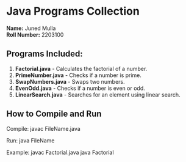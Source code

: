 # Java Programs Collection

**Name:** Juned Mulla  
**Roll Number:** 2203100  

## Programs Included:
1. **Factorial.java** - Calculates the factorial of a number.
2. **PrimeNumber.java** - Checks if a number is prime.
3. **SwapNumbers.java** - Swaps two numbers.
4. **EvenOdd.java** - Checks if a number is even or odd.
5. **LinearSearch.java** - Searches for an element using linear search.

## How to Compile and Run

Compile:
javac FileName.java

Run:
java FileName

Example:
javac Factorial.java
java Factorial

